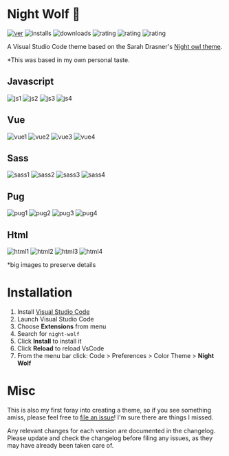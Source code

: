 # Night Wolf 🐺
[![ver](https://vsmarketplacebadge.apphb.com/version-short/MaoSantaella.night-wolf.svg?label=Night-Wolf&colorA=1A3144&colorB=5FB7DA)](https://marketplace.visualstudio.com/items?itemName=MaoSantaella.night-wolf)
![installs](https://vsmarketplacebadge.apphb.com/installs/MaoSantaella.night-wolf.svg?colorA=1A3144&colorB=5FB7DA)
![downloads](https://vsmarketplacebadge.apphb.com/downloads/MaoSantaella.night-wolf.svg?colorA=1A3144&colorB=5FB7DA)
![rating](https://vsmarketplacebadge.apphb.com/rating-star/MaoSantaella.night-wolf.svg?colorA=1A3144&colorB=5FB7DA)
![rating](https://vsmarketplacebadge.apphb.com/trending-monthly/MaoSantaella.night-wolf.svg?label=trend-monthly&colorA=1A3144&colorB=5FB7DA)
![rating](https://vsmarketplacebadge.apphb.com/trending-weekly/MaoSantaella.night-wolf.svg?label=trend-weekly&colorA=1A3144&colorB=5FB7DA)

A Visual Studio Code theme based on the Sarah Drasner's [Night owl theme](https://marketplace.visualstudio.com/items?itemName=sdras.night-owl).

*This was based in my own personal taste.

## Javascript
![js1](https://github.com/maoma87/NightWolfTheme/raw/master/images/js-1.jpg)
![js2](https://github.com/maoma87/NightWolfTheme/raw/master/images/js-2.jpg)
![js3](https://github.com/maoma87/NightWolfTheme/raw/master/images/js-3.jpg)
![js4](https://github.com/maoma87/NightWolfTheme/raw/master/images/js-4.jpg)

## Vue
![vue1](https://github.com/maoma87/NightWolfTheme/raw/master/images/vue-1.jpg)
![vue2](https://github.com/maoma87/NightWolfTheme/raw/master/images/vue-2.jpg)
![vue3](https://github.com/maoma87/NightWolfTheme/raw/master/images/vue-3.jpg)
![vue4](https://github.com/maoma87/NightWolfTheme/raw/master/images/vue-4.jpg)

## Sass
![sass1](https://github.com/maoma87/NightWolfTheme/raw/master/images/sass-1.jpg)
![sass2](https://github.com/maoma87/NightWolfTheme/raw/master/images/sass-2.jpg)
![sass3](https://github.com/maoma87/NightWolfTheme/raw/master/images/sass-3.jpg)
![sass4](https://github.com/maoma87/NightWolfTheme/raw/master/images/sass-4.jpg)

## Pug
![pug1](https://github.com/maoma87/NightWolfTheme/raw/master/images/pug-1.jpg)
![pug2](https://github.com/maoma87/NightWolfTheme/raw/master/images/pug-2.jpg)
![pug3](https://github.com/maoma87/NightWolfTheme/raw/master/images/pug-3.jpg)
![pug4](https://github.com/maoma87/NightWolfTheme/raw/master/images/pug-4.jpg)

## Html
![html1](https://github.com/maoma87/NightWolfTheme/raw/master/images/html-1.jpg)
![html2](https://github.com/maoma87/NightWolfTheme/raw/master/images/html-2.jpg)
![html3](https://github.com/maoma87/NightWolfTheme/raw/master/images/html-3.jpg)
![html4](https://github.com/maoma87/NightWolfTheme/raw/master/images/html-4.jpg)

*big images to preserve details

# Installation

1.  Install [Visual Studio Code](https://code.visualstudio.com/)
2.  Launch Visual Studio Code
3.  Choose **Extensions** from menu
4.  Search for `night-wolf`
5.  Click **Install** to install it
6.  Click **Reload** to reload VsCode
7.  From the menu bar click: Code > Preferences > Color Theme > **Night Wolf**

# Misc

This is also my first foray into creating a theme, so if you see something amiss, please feel free to [file an issue](https://github.com/maoma87/NightWolfTheme/issues)! I'm sure there are things I missed.

Any relevant changes for each version are documented in the changelog. Please update and check the changelog before filing any issues, as they may have already been taken care of.
